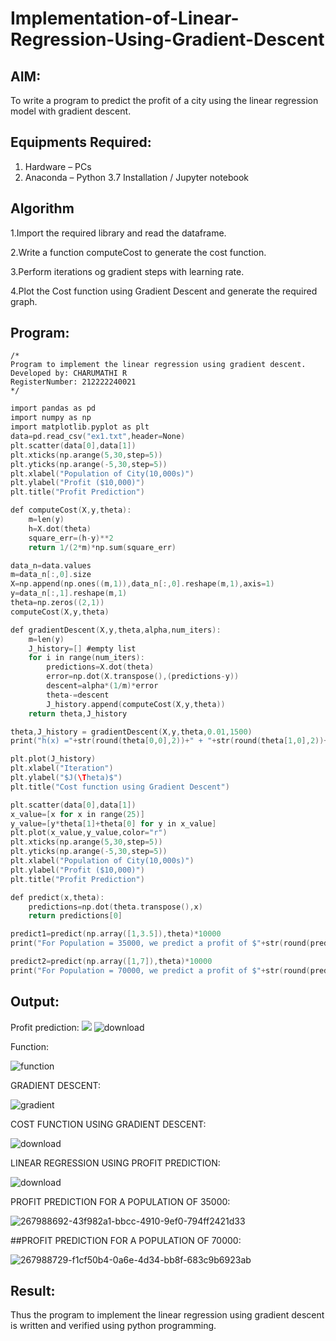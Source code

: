 # Implementation-of-Linear-Regression-Using-Gradient-Descent

## AIM:
To write a program to predict the profit of a city using the linear regression model with gradient descent.

## Equipments Required:
1. Hardware – PCs
2. Anaconda – Python 3.7 Installation / Jupyter notebook

## Algorithm
1.Import the required library and read the dataframe.

2.Write a function computeCost to generate the cost function.

3.Perform iterations og gradient steps with learning rate.

4.Plot the Cost function using Gradient Descent and generate the required graph.
 

## Program:
```
/*
Program to implement the linear regression using gradient descent.
Developed by: CHARUMATHI R
RegisterNumber: 212222240021 
*/
```
```C
import pandas as pd
import numpy as np
import matplotlib.pyplot as plt
data=pd.read_csv("ex1.txt",header=None)
plt.scatter(data[0],data[1])
plt.xticks(np.arange(5,30,step=5))
plt.yticks(np.arange(-5,30,step=5))
plt.xlabel("Population of City(10,000s)")
plt.ylabel("Profit ($10,000)")
plt.title("Profit Prediction")

def computeCost(X,y,theta):
    m=len(y) 
    h=X.dot(theta) 
    square_err=(h-y)**2
    return 1/(2*m)*np.sum(square_err) 

data_n=data.values
m=data_n[:,0].size
X=np.append(np.ones((m,1)),data_n[:,0].reshape(m,1),axis=1)
y=data_n[:,1].reshape(m,1)
theta=np.zeros((2,1))
computeCost(X,y,theta) 

def gradientDescent(X,y,theta,alpha,num_iters):
    m=len(y)
    J_history=[] #empty list
    for i in range(num_iters):
        predictions=X.dot(theta)
        error=np.dot(X.transpose(),(predictions-y))
        descent=alpha*(1/m)*error
        theta-=descent
        J_history.append(computeCost(X,y,theta))
    return theta,J_history

theta,J_history = gradientDescent(X,y,theta,0.01,1500)
print("h(x) ="+str(round(theta[0,0],2))+" + "+str(round(theta[1,0],2))+"x1")

plt.plot(J_history)
plt.xlabel("Iteration")
plt.ylabel("$J(\Theta)$")
plt.title("Cost function using Gradient Descent")

plt.scatter(data[0],data[1])
x_value=[x for x in range(25)]
y_value=[y*theta[1]+theta[0] for y in x_value]
plt.plot(x_value,y_value,color="r")
plt.xticks(np.arange(5,30,step=5))
plt.yticks(np.arange(-5,30,step=5))
plt.xlabel("Population of City(10,000s)")
plt.ylabel("Profit ($10,000)")
plt.title("Profit Prediction")

def predict(x,theta):
    predictions=np.dot(theta.transpose(),x)
    return predictions[0]

predict1=predict(np.array([1,3.5]),theta)*10000
print("For Population = 35000, we predict a profit of $"+str(round(predict1,0)))

predict2=predict(np.array([1,7]),theta)*10000
print("For Population = 70000, we predict a profit of $"+str(round(predict2,0)))

```
## Output:
 Profit prediction:
![](a.png)
![download](https://github.com/charumathiramesh/Implementation-of-Linear-Regression-Using-Gradient-Descent/assets/120204455/72c751de-9d20-419c-908d-f9d68e91d28e)

Function:

![function](https://github.com/charumathiramesh/Implementation-of-Linear-Regression-Using-Gradient-Descent/assets/120204455/5440dbe0-743e-4f21-9b15-c6750af2f4e1)

GRADIENT DESCENT:

![gradient ](https://github.com/charumathiramesh/Implementation-of-Linear-Regression-Using-Gradient-Descent/assets/120204455/aef30837-1496-469f-97f8-2a7a64ca63b7)


COST FUNCTION USING GRADIENT DESCENT:

![download](https://github.com/charumathiramesh/Implementation-of-Linear-Regression-Using-Gradient-Descent/assets/120204455/17ee5b6b-631f-475a-9c3f-4e0a5e3a7b2e)


LINEAR REGRESSION USING PROFIT PREDICTION:

![download](https://github.com/charumathiramesh/Implementation-of-Linear-Regression-Using-Gradient-Descent/assets/120204455/59d451d6-9bc7-4a74-aca4-e5c6e1790efb)


PROFIT PREDICTION FOR A POPULATION OF 35000:

![267988692-43f982a1-bbcc-4910-9ef0-794ff2421d33](https://github.com/charumathiramesh/Implementation-of-Linear-Regression-Using-Gradient-Descent/assets/120204455/024ca885-488e-400f-a698-300882d60a1a)


##PROFIT PREDICTION FOR A POPULATION OF 70000:

![267988729-f1cf50b4-0a6e-4d34-bb8f-683c9b6923ab](https://github.com/charumathiramesh/Implementation-of-Linear-Regression-Using-Gradient-Descent/assets/120204455/b1150597-9c47-4e21-874e-7714e24aad18)



## Result:
Thus the program to implement the linear regression using gradient descent is written and verified using python programming.
